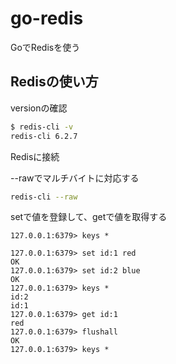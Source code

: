 # go-redis

GoでRedisを使う

## Redisの使い方

versionの確認

```sh
$ redis-cli -v
redis-cli 6.2.7
```

Redisに接続

--rawでマルチバイトに対応する

```sh
redis-cli --raw
```

setで値を登録して、getで値を取得する

```
127.0.0.1:6379> keys *

127.0.0.1:6379> set id:1 red
OK
127.0.0.1:6379> set id:2 blue
OK
127.0.0.1:6379> keys *
id:2
id:1
127.0.0.1:6379> get id:1
red
127.0.0.1:6379> flushall
OK
127.0.0.1:6379> keys *

```
